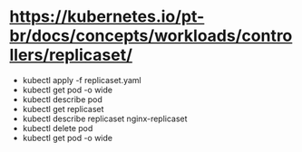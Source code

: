 # https://kubernetes.io/pt-br/docs/concepts/workloads/controllers/replicaset/

- kubectl apply -f replicaset.yaml
- kubectl get pod -o wide
- kubectl describe pod <pod-name>
- kubectl get replicaset 
- kubectl describe replicaset nginx-replicaset
- kubectl delete pod <pod-name>
- kubectl get pod -o wide